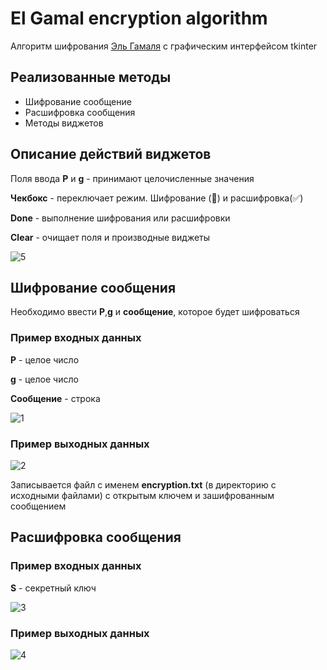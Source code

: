 # El Gamal encryption algorithm
Алгоритм шифрования [Эль Гамаля](https://ru.wikipedia.org/wiki/%D0%A1%D1%85%D0%B5%D0%BC%D0%B0_%D0%AD%D0%BB%D1%8C-%D0%93%D0%B0%D0%BC%D0%B0%D0%BB%D1%8F#:~:text=%D0%A1%D1%85%D0%B5%D0%BC%D0%B0%20%D0%AD%D0%BB%D1%8C%2D%D0%93%D0%B0%D0%BC%D0%B0%D0%BB%D1%8F%20(Elgamal),%D1%88%D0%B8%D1%84%D1%80%D0%BE%D0%B2%D0%B0%D0%BD%D0%B8%D1%8F%20%D0%B8%20%D0%B0%D0%BB%D0%B3%D0%BE%D1%80%D0%B8%D1%82%D0%BC%20%D1%86%D0%B8%D1%84%D1%80%D0%BE%D0%B2%D0%BE%D0%B9%20%D0%BF%D0%BE%D0%B4%D0%BF%D0%B8%D1%81%D0%B8.) с графическим интерфейсом tkinter

## Реализованные методы
- Шифрование сообщение
- Расшифровка сообщения
- Методы виджетов

## Описание действий виджетов
Поля ввода **P** и **g** - принимают целочисленные значения

**Чекбокс** - переключает режим. Шифрование (:black_square_button:) и расшифровка(:white_check_mark:)

**Done** - выполнение шифрования или расшифровки

**Clear** - очищает поля и производные виджеты


![5](https://user-images.githubusercontent.com/62341385/161763244-1d28d242-2d87-4d97-9569-e4a75b735c87.PNG)

## Шифрование сообщения
Необходимо ввести **P**,**g** и **сообщение**, которое будет шифроваться

### Пример входных данных
**P** - целое число

**g** - целое число

**Сообщение** - строка

![1](https://user-images.githubusercontent.com/62341385/161760689-37802db1-73db-4f26-84a7-314a05a8eac1.PNG)

### Пример выходных данных

![2](https://user-images.githubusercontent.com/62341385/161761322-d1e160ee-255c-462a-9c38-6c9ccd1690b4.PNG)

Записывается файл с именем **encryption.txt** (в директорию с исходными файлами) c открытым ключем и зашифрованным сообщением

## Расшифровка сообщения

### Пример входных данных

**S** - секретный ключ

![3](https://user-images.githubusercontent.com/62341385/161762120-7b4ca255-208b-4a27-8652-4a2382396dbf.PNG)

### Пример выходных данных

![4](https://user-images.githubusercontent.com/62341385/161762896-eafdade1-148c-46af-b1ac-fb17ffa61a05.PNG)


